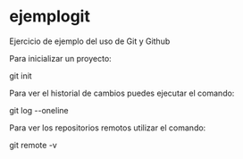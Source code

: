 ejemplogit
==========

Ejercicio de ejemplo del uso de Git y Github

Para inicializar un proyecto:

git init

Para ver el historial de cambios puedes ejecutar el comando:

git log --oneline

Para ver los repositorios remotos utilizar el comando:

git remote -v